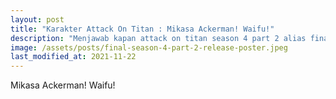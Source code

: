 ```yaml
---
layout: post
title: "Karakter Attack On Titan : Mikasa Ackerman! Waifu!"
description: "Menjawab kapan attack on titan season 4 part 2 alias final season bagian terakhir, yaitu 9 Januari 2022. Shinzou wo Sasageyo! ⚔️"
image: /assets/posts/final-season-4-part-2-release-poster.jpeg
last_modified_at: 2021-11-22
---
```


Mikasa Ackerman! Waifu!
